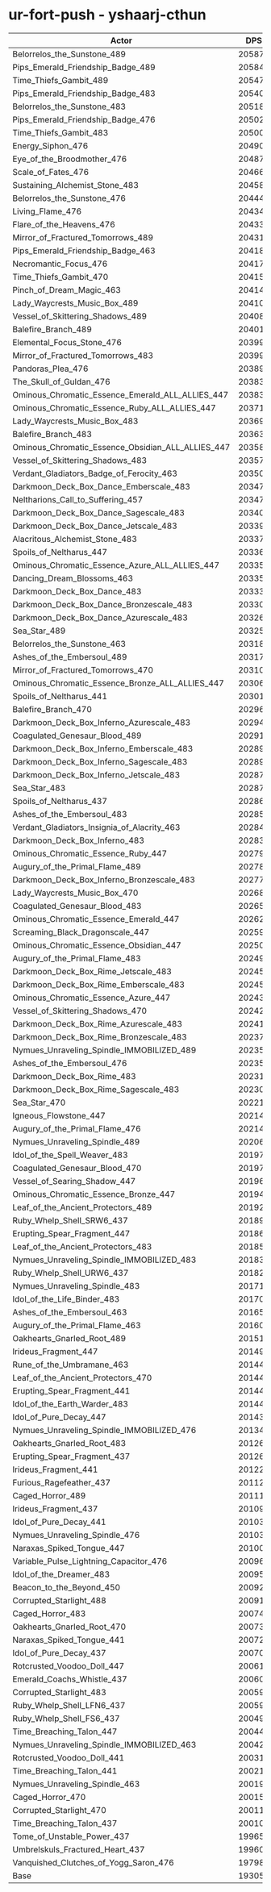 # ur-fort-push - yshaarj-cthun
| Actor | DPS | Increase |
|---|:---:|:---:|
|Belorrelos_the_Sunstone_489|205873|6.64%|
|Pips_Emerald_Friendship_Badge_489|205845|6.62%|
|Time_Thiefs_Gambit_489|205471|6.43%|
|Pips_Emerald_Friendship_Badge_483|205404|6.39%|
|Belorrelos_the_Sunstone_483|205188|6.28%|
|Pips_Emerald_Friendship_Badge_476|205026|6.20%|
|Time_Thiefs_Gambit_483|205009|6.19%|
|Energy_Siphon_476|204902|6.13%|
|Eye_of_the_Broodmother_476|204871|6.12%|
|Scale_of_Fates_476|204663|6.01%|
|Sustaining_Alchemist_Stone_483|204588|5.97%|
|Belorrelos_the_Sunstone_476|204440|5.90%|
|Living_Flame_476|204341|5.84%|
|Flare_of_the_Heavens_476|204333|5.84%|
|Mirror_of_Fractured_Tomorrows_489|204310|5.83%|
|Pips_Emerald_Friendship_Badge_463|204185|5.76%|
|Necromantic_Focus_476|204170|5.76%|
|Time_Thiefs_Gambit_470|204152|5.75%|
|Pinch_of_Dream_Magic_463|204146|5.74%|
|Lady_Waycrests_Music_Box_489|204106|5.72%|
|Vessel_of_Skittering_Shadows_489|204087|5.71%|
|Balefire_Branch_489|204018|5.68%|
|Elemental_Focus_Stone_476|203999|5.67%|
|Mirror_of_Fractured_Tomorrows_483|203995|5.66%|
|Pandoras_Plea_476|203890|5.61%|
|The_Skull_of_Guldan_476|203830|5.58%|
|Ominous_Chromatic_Essence_Emerald_ALL_ALLIES_447|203830|5.58%|
|Ominous_Chromatic_Essence_Ruby_ALL_ALLIES_447|203717|5.52%|
|Lady_Waycrests_Music_Box_483|203692|5.51%|
|Balefire_Branch_483|203638|5.48%|
|Ominous_Chromatic_Essence_Obsidian_ALL_ALLIES_447|203581|5.45%|
|Vessel_of_Skittering_Shadows_483|203573|5.45%|
|Verdant_Gladiators_Badge_of_Ferocity_463|203509|5.41%|
|Darkmoon_Deck_Box_Dance_Emberscale_483|203470|5.39%|
|Neltharions_Call_to_Suffering_457|203470|5.39%|
|Darkmoon_Deck_Box_Dance_Sagescale_483|203408|5.36%|
|Darkmoon_Deck_Box_Dance_Jetscale_483|203391|5.35%|
|Alacritous_Alchemist_Stone_483|203377|5.34%|
|Spoils_of_Neltharus_447|203362|5.34%|
|Ominous_Chromatic_Essence_Azure_ALL_ALLIES_447|203352|5.33%|
|Dancing_Dream_Blossoms_463|203350|5.33%|
|Darkmoon_Deck_Box_Dance_483|203334|5.32%|
|Darkmoon_Deck_Box_Dance_Bronzescale_483|203307|5.31%|
|Darkmoon_Deck_Box_Dance_Azurescale_483|203260|5.28%|
|Sea_Star_489|203251|5.28%|
|Belorrelos_the_Sunstone_463|203185|5.25%|
|Ashes_of_the_Embersoul_489|203172|5.24%|
|Mirror_of_Fractured_Tomorrows_470|203107|5.20%|
|Ominous_Chromatic_Essence_Bronze_ALL_ALLIES_447|203064|5.18%|
|Spoils_of_Neltharus_441|203019|5.16%|
|Balefire_Branch_470|202962|5.13%|
|Darkmoon_Deck_Box_Inferno_Azurescale_483|202946|5.12%|
|Coagulated_Genesaur_Blood_489|202918|5.11%|
|Darkmoon_Deck_Box_Inferno_Emberscale_483|202891|5.09%|
|Darkmoon_Deck_Box_Inferno_Sagescale_483|202891|5.09%|
|Darkmoon_Deck_Box_Inferno_Jetscale_483|202876|5.09%|
|Sea_Star_483|202871|5.08%|
|Spoils_of_Neltharus_437|202862|5.08%|
|Ashes_of_the_Embersoul_483|202852|5.07%|
|Verdant_Gladiators_Insignia_of_Alacrity_463|202848|5.07%|
|Darkmoon_Deck_Box_Inferno_483|202837|5.07%|
|Ominous_Chromatic_Essence_Ruby_447|202799|5.05%|
|Augury_of_the_Primal_Flame_489|202789|5.04%|
|Darkmoon_Deck_Box_Inferno_Bronzescale_483|202774|5.03%|
|Lady_Waycrests_Music_Box_470|202682|4.98%|
|Coagulated_Genesaur_Blood_483|202652|4.97%|
|Ominous_Chromatic_Essence_Emerald_447|202624|4.95%|
|Screaming_Black_Dragonscale_447|202594|4.94%|
|Ominous_Chromatic_Essence_Obsidian_447|202505|4.89%|
|Augury_of_the_Primal_Flame_483|202499|4.89%|
|Darkmoon_Deck_Box_Rime_Jetscale_483|202459|4.87%|
|Darkmoon_Deck_Box_Rime_Emberscale_483|202457|4.87%|
|Ominous_Chromatic_Essence_Azure_447|202438|4.86%|
|Vessel_of_Skittering_Shadows_470|202425|4.85%|
|Darkmoon_Deck_Box_Rime_Azurescale_483|202419|4.85%|
|Darkmoon_Deck_Box_Rime_Bronzescale_483|202376|4.83%|
|Nymues_Unraveling_Spindle_IMMOBILIZED_489|202355|4.82%|
|Ashes_of_the_Embersoul_476|202350|4.81%|
|Darkmoon_Deck_Box_Rime_483|202316|4.80%|
|Darkmoon_Deck_Box_Rime_Sagescale_483|202303|4.79%|
|Sea_Star_470|202218|4.74%|
|Igneous_Flowstone_447|202147|4.71%|
|Augury_of_the_Primal_Flame_476|202143|4.71%|
|Nymues_Unraveling_Spindle_489|202069|4.67%|
|Idol_of_the_Spell_Weaver_483|201974|4.62%|
|Coagulated_Genesaur_Blood_470|201971|4.62%|
|Vessel_of_Searing_Shadow_447|201965|4.61%|
|Ominous_Chromatic_Essence_Bronze_447|201942|4.60%|
|Leaf_of_the_Ancient_Protectors_489|201924|4.59%|
|Ruby_Whelp_Shell_SRW6_437|201892|4.58%|
|Erupting_Spear_Fragment_447|201864|4.56%|
|Leaf_of_the_Ancient_Protectors_483|201858|4.56%|
|Nymues_Unraveling_Spindle_IMMOBILIZED_483|201832|4.54%|
|Ruby_Whelp_Shell_URW6_437|201820|4.54%|
|Nymues_Unraveling_Spindle_483|201713|4.48%|
|Idol_of_the_Life_Binder_483|201703|4.48%|
|Ashes_of_the_Embersoul_463|201658|4.45%|
|Augury_of_the_Primal_Flame_463|201608|4.43%|
|Oakhearts_Gnarled_Root_489|201514|4.38%|
|Irideus_Fragment_447|201493|4.37%|
|Rune_of_the_Umbramane_463|201449|4.35%|
|Leaf_of_the_Ancient_Protectors_470|201447|4.35%|
|Erupting_Spear_Fragment_441|201446|4.34%|
|Idol_of_the_Earth_Warder_483|201444|4.34%|
|Idol_of_Pure_Decay_447|201434|4.34%|
|Nymues_Unraveling_Spindle_IMMOBILIZED_476|201345|4.29%|
|Oakhearts_Gnarled_Root_483|201261|4.25%|
|Erupting_Spear_Fragment_437|201260|4.25%|
|Irideus_Fragment_441|201222|4.23%|
|Furious_Ragefeather_437|201127|4.18%|
|Caged_Horror_489|201110|4.17%|
|Irideus_Fragment_437|201097|4.16%|
|Idol_of_Pure_Decay_441|201034|4.13%|
|Nymues_Unraveling_Spindle_476|201031|4.13%|
|Naraxas_Spiked_Tongue_447|201008|4.12%|
|Variable_Pulse_Lightning_Capacitor_476|200965|4.10%|
|Idol_of_the_Dreamer_483|200957|4.09%|
|Beacon_to_the_Beyond_450|200928|4.08%|
|Corrupted_Starlight_488|200913|4.07%|
|Caged_Horror_483|200746|3.98%|
|Oakhearts_Gnarled_Root_470|200730|3.97%|
|Naraxas_Spiked_Tongue_441|200723|3.97%|
|Idol_of_Pure_Decay_437|200702|3.96%|
|Rotcrusted_Voodoo_Doll_447|200614|3.91%|
|Emerald_Coachs_Whistle_437|200604|3.91%|
|Corrupted_Starlight_483|200596|3.90%|
|Ruby_Whelp_Shell_LFN6_437|200594|3.90%|
|Ruby_Whelp_Shell_FS6_437|200492|3.85%|
|Time_Breaching_Talon_447|200441|3.82%|
|Nymues_Unraveling_Spindle_IMMOBILIZED_463|200423|3.81%|
|Rotcrusted_Voodoo_Doll_441|200318|3.76%|
|Time_Breaching_Talon_441|200213|3.71%|
|Nymues_Unraveling_Spindle_463|200190|3.69%|
|Caged_Horror_470|200158|3.68%|
|Corrupted_Starlight_470|200113|3.65%|
|Time_Breaching_Talon_437|200100|3.65%|
|Tome_of_Unstable_Power_437|199652|3.42%|
|Umbrelskuls_Fractured_Heart_437|199600|3.39%|
|Vanquished_Clutches_of_Yogg_Saron_476|197988|2.55%|
|Base|193058|0.00%|
